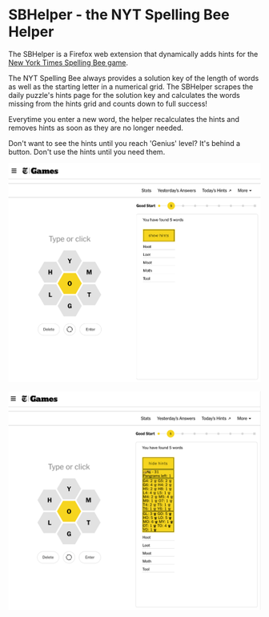 # SBHelper - the NYT Spelling Bee Helper

The SBHelper is a Firefox web extension that dynamically adds hints for the [New York Times Spelling Bee game](https://www.nytimes.com/puzzles/spelling-bee).

The NYT Spelling Bee always provides a solution key of the length of words as well as the starting letter in a numerical grid. The SBHelper scrapes the daily puzzle's hints page for the solution key and calculates the words missing from the hints grid and counts down to full success!

Everytime you enter a new word, the helper recalculates the hints and removes hints as soon as they are no longer needed.

Don't want to see the hints until you reach 'Genius' level? It's behind a button. Don't use the hints until you need them.

![sb helper with hidden hints](./assets/Screen%20Shot%202023-03-24%20at%2010.16.21%20AM.png)

![sb helper with hints shown](./assets/Screen%20Shot%202023-03-24%20at%2010.16.13%20AM.png)
